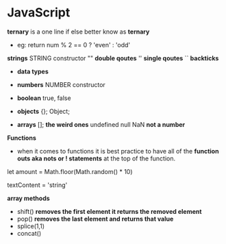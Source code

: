 # JavaScript
**ternary**
is a one line if else better know as **ternary**

* eg: return num % 2 == 0 ? 'even' : 'odd'

**strings** STRING constructor
"" **double qoutes**
'' **single qoutes**
`` **backticks**

* **data types** 
* **numbers** NUMBER constructor

* **boolean**
true, false

* **objects**
{};
Object;

* **arrays**
[];
**the weird ones**
undefined
null
NaN **not a number**
 

 **Functions** 
* when it comes to functions it is best practice to have all of the **function outs aka nots or ! statements** at the top of the function.

let amount = Math.floor(Math.random() * 10)

textContent = 'string'

**array methods**
* shift() **removes the first element it returns the removed element**
* pop() **removes the last element and returns that value**
* splice(1,1)
* concat()
